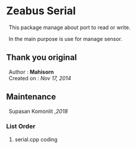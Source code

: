 <h1> Zeabus Serial </h1>  
&ensp;This package manage about port to read or write.<br/>

&ensp;In the main purpose is use for manage sensor.<br/>

<h2> Thank you original </h2>
&ensp;Author : <strong>Mahisorn</strong><br/>
&ensp;Created on : <em>Nov 17, 2014</em>

<h2> Maintenance </h2>
&ensp;Supasan Komonlit ,<em>2018</em>

<h3> List Order </h3>
<ol>
<li>serial.cpp          coding</li>
</ol>
